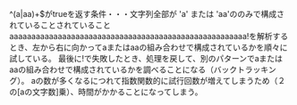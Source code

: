 ^(a|aa)+$がtrueを返す条件・・・文字列全部が 'a' または 'aa'ののみで構成されていることされていること
aaaaaaaaaaaaaaaaaaaaaaaaaaaaaaaaaaaaaaaaaaaaaaaaaaaaaa!を解析するとき、左から右に向かってaまたはaaの組み合わせで構成されているかを順々に試している。
最後に!で失敗したとき、処理を戻して、別のパターンでaまたはaaの組み合わせで構成されているかを調べることになる（バックトラッキング）。
aの数が多くなるにつれて指数関数的に試行回数が増えてしまうため（２の[aの文字数]乗）、時間がかかることになってしまう。